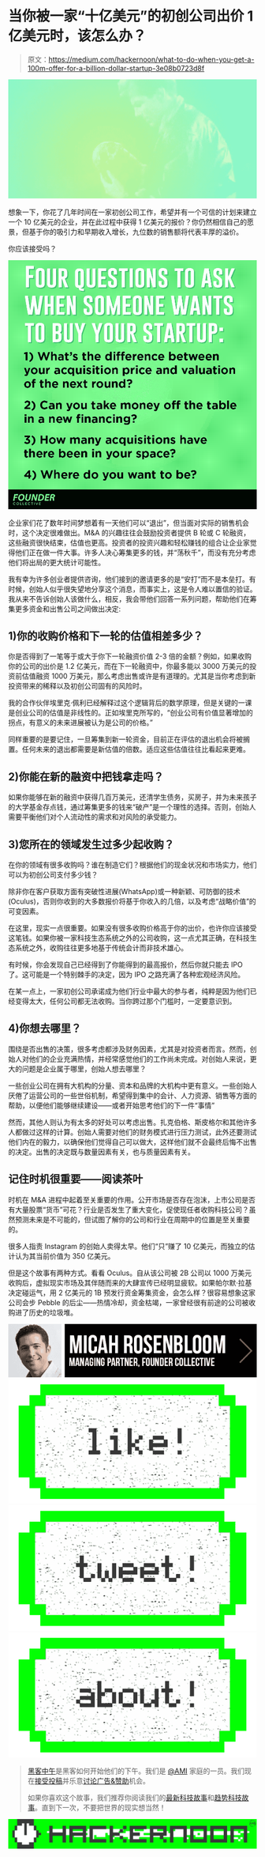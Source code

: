 # 当你被一家“十亿美元”的初创公司出价 1 亿美元时，该怎么办？

> 原文：<https://medium.com/hackernoon/what-to-do-when-you-get-a-100m-offer-for-a-billion-dollar-startup-3e08b0723d8f>

![](img/5061af25115210d5cd4d92f61b7586aa.png)

想象一下，你花了几年时间在一家初创公司工作，希望并有一个可信的计划来建立一个 10 亿美元的企业，并在此过程中获得 1 亿美元的报价？你仍然相信自己的愿景，但基于你的吸引力和早期收入增长，九位数的销售额将代表丰厚的溢价。

你应该接受吗？

![](img/84aa11e424e45cd25fd111f08a2a4103.png)

企业家们花了数年时间梦想着有一天他们可以“退出”，但当面对实际的销售机会时，这个决定很难做出。M&A 的兴趣往往会鼓励投资者提供 B 轮或 C 轮融资，这些融资很快结束，估值也更高。投资者的投资兴趣和轻松赚钱的组合让企业家觉得他们正在做一件大事。许多人决心筹集更多的钱，并“荡秋千”，而没有充分考虑他们将出局的更大统计可能性。

我有幸为许多创业者提供咨询，他们接到的邀请更多的是“安打”而不是本垒打。有时候，创始人似乎很失望地分享这个消息，而事实上，这是令人难以置信的验证。我从来不告诉创始人该做什么，相反，我会带他们回答一系列问题，帮助他们在筹集更多资金和出售公司之间做出决定:

## 1)你的收购价格和下一轮的估值相差多少？

你是否得到了一笔等于或大于你下一轮融资价值 2-3 倍的金额？例如，如果收购你的公司的出价是 1.2 亿美元，而在下一轮融资中，你最多能以 3000 万美元的投资前估值融资 1000 万美元，那么考虑出售或许是有道理的。尤其是当你考虑到新投资带来的稀释以及初创公司固有的风险时。

我的合作伙伴埃里克·佩利已经解释过这个逻辑背后的数学原理，但是关键的一课是创业公司的估值是非线性的。正如埃里克所写的，“创业公司有价值显著增加的拐点，有意义的未来进展被认为是公司的价格。”

同样重要的是要记住，一旦筹集到新一轮资金，目前正在评估的退出机会将被搁置。任何未来的退出都需要是新估值的倍数。适应这些估值往往比看起来更难。

## 2)你能在新的融资中把钱拿走吗？

如果你能够在新的融资中获得几百万美元，还清学生债务，买房子，并为未来孩子的大学基金存点钱，通过筹集更多的钱来“破产”是一个理性的选择。否则，创始人需要平衡他们对个人流动性的需求和对风险的承受能力。

## 3)您所在的领域发生过多少起收购？

在你的领域有很多收购吗？谁在制造它们？根据他们的现金状况和市场实力，他们可以为初创公司支付多少钱？

除非你在客户获取方面有突破性进展(WhatsApp)或一种新颖、可防御的技术(Oculus)，否则你收到的大多数报价将基于你收入的几倍，以及考虑“战略价值”的可变因素。

在这里，现实一点很重要。如果没有很多收购价格高于你的出价，也许你应该接受这笔钱。如果你被一家科技生态系统之外的公司收购，这一点尤其正确，在科技生态系统之外，收购往往更多地基于传统会计而非技术雄心。

有时候，你会发现自己已经得到了你能得到的最高报价，然后你就只能去 IPO 了。这可能是一个特别棘手的决定，因为 IPO 之路充满了各种宏观经济风险。

在某一点上，一家初创公司承诺成为他们行业中最大的参与者，纯粹是因为他们已经变得太大，任何公司都无法收购。当你跨过那个门槛时，一定要意识到。

## 4)你想去哪里？

围绕是否出售的决策，很多考虑都涉及财务因素，尤其是对投资者而言。然而，创始人对他们的企业充满热情，并经常感觉他们的工作尚未完成。对创始人来说，更大的问题是企业属于哪里，创始人想去哪里？

一些创业公司在拥有大机构的分量、资本和品牌的大机构中更有意义。一些创始人厌倦了运营公司的一些世俗机制，希望得到集中的会计、人力资源、销售等方面的帮助，以便他们能够继续建设——或者开始思考他们的下一件“事情”

然而，其他人则认为有太多的好处可以考虑出售。扎克伯格、斯皮格尔和其他许多人都做过这样的计算。创始人需要对他们的财务模式进行压力测试，此外还要测试他们内在的毅力，以确保他们觉得自己可以做大，这样他们就不会最终后悔不出售的决定。出售的决定既与数量因素有关，也与质量因素有关。

## 记住时机很重要——阅读茶叶

时机在 M&A 进程中起着至关重要的作用。公开市场是否存在泡沫，上市公司是否有大量股票“货币”可花？行业是否发生了重大变化，促使现任者收购科技公司？虽然预测未来是不可能的，但试图了解你的公司和行业在周期中的位置是至关重要的。

很多人指责 Instagram 的创始人卖得太早。他们“只”赚了 10 亿美元，而独立的估计认为其当前价值为 350 亿美元。

但是这个故事有两种方式。看看 Oculus。自从该公司被 2B 公司以 1000 万美元收购后，虚拟现实市场及其伴随而来的大肆宣传已经明显疲软。如果帕尔默·拉基决定碰运气，用 2 亿美元的 1B 预发行资金筹集资金，会怎么样？很容易想象这家公司会步 Pebble 的后尘——热情冷却，资金枯竭，一家曾经很有前途的公司被收购进了历史的垃圾堆。

[![](img/dda5a6232a1b48e9fe30315ecd68434e.png)](https://twitter.com/micahjay1)[![](img/50ef4044ecd4e250b5d50f368b775d38.png)](http://bit.ly/HackernoonFB)[![](img/979d9a46439d5aebbdcdca574e21dc81.png)](https://goo.gl/k7XYbx)[![](img/2930ba6bd2c12218fdbbf7e02c8746ff.png)](https://goo.gl/4ofytp)

> [黑客中午](http://bit.ly/Hackernoon)是黑客如何开始他们的下午。我们是 [@AMI](http://bit.ly/atAMIatAMI) 家庭的一员。我们现在[接受投稿](http://bit.ly/hackernoonsubmission)并乐意[讨论广告&赞助](mailto:partners@amipublications.com)机会。
> 
> 如果你喜欢这个故事，我们推荐你阅读我们的[最新科技故事](http://bit.ly/hackernoonlatestt)和[趋势科技故事](https://hackernoon.com/trending)。直到下一次，不要把世界的现实想当然！

![](img/be0ca55ba73a573dce11effb2ee80d56.png)